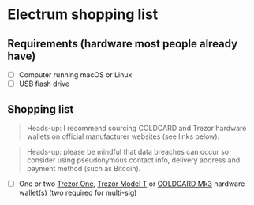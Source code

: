 # Electrum shopping list

## Requirements (hardware most people already have)

- [ ] Computer running macOS or Linux
- [ ] USB flash drive

## Shopping list

> Heads-up: I recommend sourcing COLDCARD and Trezor hardware wallets on official manufacturer websites (see links below).

> Heads-up: please be mindful that data breaches can occur so consider using pseudonymous contact info, delivery address and payment method (such as Bitcoin).

- [ ] One or two [Trezor One](https://shop.trezor.io/product/trezor-one-black), [Trezor Model T](https://shop.trezor.io/product/trezor-model-t) or [COLDCARD Mk3](https://coldcard.com/) hardware wallet(s) (two required for multi-sig)